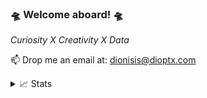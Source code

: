 


### 🛸 Welcome aboard! 🛸

*Curiosity X Creativity X Data*

📫 Drop me an email at: dionisis@dioptx.com


<details>
<summary>📈 Stats</summary>
<br>
My Github Stats

![](http://github-profile-summary-cards.vercel.app/api/cards/profile-details?username=dioptx&theme=dracula)

![](http://github-profile-summary-cards.vercel.app/api/cards/repos-per-language?username=dioptx&theme=dracula) 
![](http://github-profile-summary-cards.vercel.app/api/cards/most-commit-language?username=dioptx&theme=dracula)


<br>
Currently Coding & Listening to:

[![spotify-github-profile](https://spotify-github-profile.vercel.app/api/view?uid=12134432676&cover_image=true&theme=default&show_offline=false&background_color=121212&interchange=false)](https://github.com/kittinan/spotify-github-profile)

</details>
